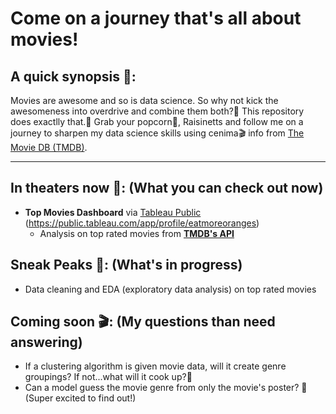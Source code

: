 # Come on a journey that's all about movies!

## A quick synopsis 📝:
Movies are awesome and so is data science. So why not kick the awesomeness into overdrive and combine them both?🤩 This repository does exactlly that.🙌 Grab your popcorn🍿, Raisinetts and follow me on a journey to sharpen my data science skills using cenima🎬 info from [The Movie DB (TMDB)](https://www.themoviedb.org). 

_____

## In theaters now 🍿: (What you can check out now)
- **Top Movies Dashboard** via [Tableau Public](https://public.tableau.com/app/profile/eatmoreoranges) (https://public.tableau.com/app/profile/eatmoreoranges)
    - Analysis on top rated movies from **[TMDB's API](https://developer.themoviedb.org/docs)**

## Sneak Peaks 👀: (What's in progress)
- Data cleaning and EDA (exploratory  data analysis) on top rated movies 

## Coming soon 🎬: (My questions than need answering)
- If a clustering algorithm is given movie data, will it create genre groupings? If not...what will it cook up?👀
- Can a model guess the movie genre from only the movie's poster? 🤔(Super excited to find out!)
